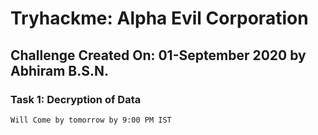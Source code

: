 # Tryhackme: Alpha Evil Corporation
## Challenge Created On: 01-September 2020 by Abhiram B.S.N.

### Task 1: Decryption of Data

```
Will Come by tomorrow by 9:00 PM IST
```
